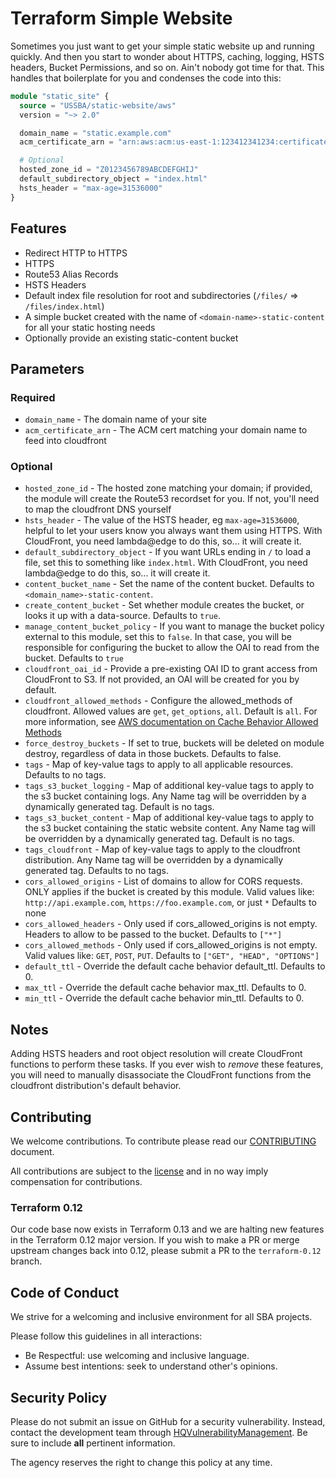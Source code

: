 # Terraform Simple Website

Sometimes you just want to get your simple static website up and running quickly.  And then you start to wonder about HTTPS, caching, logging, HSTS headers, Bucket Permissions, and so on.  Ain't nobody got time for that.  This handles that boilerplate for you and condenses the code into this:

```terraform
module "static_site" {
  source = "USSBA/static-website/aws"
  version = "~> 2.0"

  domain_name = "static.example.com"
  acm_certificate_arn = "arn:aws:acm:us-east-1:123412341234:certificate/1234abcd-1234-abcd-1234-abcd1234abcd"

  # Optional
  hosted_zone_id = "Z0123456789ABCDEFGHIJ"
  default_subdirectory_object = "index.html"
  hsts_header = "max-age=31536000"
}

```

## Features

* Redirect HTTP to HTTPS
* HTTPS
* Route53 Alias Records
* HSTS Headers
* Default index file resolution for root and subdirectories (`/files/` => `/files/index.html`)
* A simple bucket created with the name of `<domain-name>-static-content` for all your static hosting needs
* Optionally provide an existing static-content bucket

## Parameters

### Required

* `domain_name` - The domain name of your site
* `acm_certificate_arn` - The ACM cert matching your domain name to feed into cloudfront

### Optional

* `hosted_zone_id` - The hosted zone matching your domain; if provided, the module will create the Route53 recordset for you.  If not, you'll need to map the cloudfront DNS yourself
* `hsts_header` - The value of the HSTS header, eg `max-age=31536000`, helpful to let your users know you always want them using HTTPS.  With CloudFront, you need lambda@edge to do this, so... it will create it.
* `default_subdirectory_object` - If you want URLs ending in `/` to load a file, set this to something like `index.html`. With CloudFront, you need lambda@edge to do this, so... it will create it.
* `content_bucket_name` - Set the name of the content bucket.  Defaults to `<domain_name>-static-content`.
* `create_content_bucket` - Set whether module creates the bucket, or looks it up with a data-source.  Defaults to `true`.
* `manage_content_bucket_policy` - If you want to manage the bucket policy external to this module, set this to `false`.  In that case, you will be responsible for configuring the bucket to allow the OAI to read from the bucket.  Defaults to `true`
* `cloudfront_oai_id` - Provide a pre-existing OAI ID to grant access from CloudFront to S3.  If not provided, an OAI will be created for you by default.
* `cloudfront_allowed_methods` - Configure the allowed_methods of cloudfront.  Allowed values are `get`, `get_options`, `all`.  Default is `all`.  For more information, see [AWS documentation on Cache Behavior Allowed Methods](https://docs.aws.amazon.com/AWSCloudFormation/latest/UserGuide/aws-properties-cloudfront-distribution-defaultcachebehavior.html#cfn-cloudfront-distribution-defaultcachebehavior-allowedmethods)
* `force_destroy_buckets` - If set to true, buckets will be deleted on module destroy, regardless of data in those buckets.  Defaults to false.
* `tags` - Map of key-value tags to apply to all applicable resources. Defaults to no tags.
* `tags_s3_bucket_logging` - Map of additional key-value tags to apply to the s3 bucket containing logs. Any Name tag will be overridden by a dynamically generated tag. Default is no tags.
* `tags_s3_bucket_content` - Map of additional key-value tags to apply to the s3 bucket containing the static website content. Any Name tag will be overridden by a dynamically generated tag. Default is no tags.
* `tags_cloudfront` - Map of key-value tags to apply to the cloudfront distribution. Any Name tag will be overridden by a dynamically generated tag. Defaults to no tags.
* `cors_allowed_origins` - List of domains to allow for CORS requests. ONLY applies if the bucket is created by this module.  Valid values like: `http://api.example.com`, `https://foo.example.com`, or just `*`  Defaults to none
* `cors_allowed_headers` - Only used if cors_allowed_origins is not empty.  Headers to allow to be passed to the bucket. Defaults to `["*"]`
* `cors_allowed_methods` - Only used if cors_allowed_origins is not empty.  Valid values like: `GET`, `POST`, `PUT`. Defaults to `["GET", "HEAD", "OPTIONS"]`
* `default_ttl` - Override the default cache behavior default_ttl. Defaults to 0.
* `max_ttl` - Override the default cache behavior max_ttl. Defaults to 0.
* `min_ttl` - Override the default cache behavior min_ttl. Defaults to 0.

## Notes

Adding HSTS headers and root object resolution will create CloudFront functions to perform these tasks.  If you ever wish to _remove_ these features, you will need to manually disassociate the CloudFront functions from the cloudfront distribution's default behavior.

## Contributing

We welcome contributions.
To contribute please read our [CONTRIBUTING](CONTRIBUTING.md) document.

All contributions are subject to the [license](LICENSE.md) and in no way imply compensation for contributions.

### Terraform 0.12

Our code base now exists in Terraform 0.13 and we are halting new features in the Terraform 0.12 major version.  If you wish to make a PR or merge upstream changes back into 0.12, please submit a PR to the `terraform-0.12` branch.

## Code of Conduct

We strive for a welcoming and inclusive environment for all SBA projects.

Please follow this guidelines in all interactions:

* Be Respectful: use welcoming and inclusive language.
* Assume best intentions: seek to understand other's opinions.

## Security Policy

Please do not submit an issue on GitHub for a security vulnerability.
Instead, contact the development team through [HQVulnerabilityManagement](mailto:HQVulnerabilityManagement@sba.gov).
Be sure to include **all** pertinent information.

The agency reserves the right to change this policy at any time.
